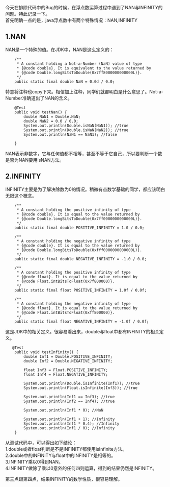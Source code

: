 今天在排除代码中的Bug的时候，在浮点数运算过程中遇到了NAN与INFINITY的问题。特此记录一下。  
首先明确一点的是，java浮点数中有两个特殊情况：NAN,INFINITY  

## 1.NAN
NAN是一个特殊的值。在JDK中，NAN是这么定义的：  

```
    /**
     * A constant holding a Not-a-Number (NaN) value of type
     * {@code double}. It is equivalent to the value returned by
     * {@code Double.longBitsToDouble(0x7ff8000000000000L)}.
     */
    public static final double NaN = 0.0d / 0.0;
```  

特意将注释也copy下来。相信加上注释，同学们就都明白是什么意思了。Not-a-Number准确道出了NAN的含义。  

```
    @Test
    public void testNan() {
        double NaN1 = Double.NaN;
        double NaN2 = 0.0 / 0.0;
        System.out.println(Double.isNaN(NaN1)); //true
        System.out.println(Double.isNaN(NaN2)); //true
        System.out.println(NaN1 == NaN1); //false

    }
```  

NAN表示非数字，它与任何值都不相等，甚至不等于它自己，所以要判断一个数是否为NAN要用isNAN方法。  

## 2.INFINITY
INFINITY主要是为了解决除数为0的情况。稍微有点数学基础的同学，都应该明白无限这个概念。  

```
    /**
     * A constant holding the positive infinity of type
     * {@code double}. It is equal to the value returned by
     * {@code Double.longBitsToDouble(0x7ff0000000000000L)}.
     */
    public static final double POSITIVE_INFINITY = 1.0 / 0.0;

    /**
     * A constant holding the negative infinity of type
     * {@code double}. It is equal to the value returned by
     * {@code Double.longBitsToDouble(0xfff0000000000000L)}.
     */
    public static final double NEGATIVE_INFINITY = -1.0 / 0.0;

```  

```
    /**
     * A constant holding the positive infinity of type
     * {@code float}. It is equal to the value returned by
     * {@code Float.intBitsToFloat(0x7f800000)}.
     */
    public static final float POSITIVE_INFINITY = 1.0f / 0.0f;

    /**
     * A constant holding the negative infinity of type
     * {@code float}. It is equal to the value returned by
     * {@code Float.intBitsToFloat(0xff800000)}.
     */
    public static final float NEGATIVE_INFINITY = -1.0f / 0.0f;
```  

这是JDK中的相关定义。很容易看出来，double与float中都有INFINITY的相关定义。  

```
   @Test
    public void testInfinity() {
        double Inf1 = Double.POSITIVE_INFINITY;
        double Inf2 = Double.NEGATIVE_INFINITY;

        float Inf3 = Float.POSITIVE_INFINITY;
        float Inf4 = Float.NEGATIVE_INFINITY;

        System.out.println(Double.isInfinite(Inf1)); //true
        System.out.println(Float.isInfinite(Inf3)); //true

        System.out.println(Inf1 == Inf3); //true
        System.out.println(Inf2 == Inf4); //true

        System.out.println(Inf1 * 0); //NaN

        System.out.println(Inf1 + 1); //Infinity
        System.out.println(Inf1 * 0.4); //Infinity
        System.out.println(Inf1 / 0); //Infinity
    }
```  

从测试代码中，可以得出如下结论：  
1.double或者float判断是不是INFINITY都使用isInfinite方法。  
2.double中的INFINITY与float中的INFINITY是相等的。  
3.INFINITY乘以0得到NAN。  
4.INFINITY做除了乘以0意外的任何四则运算，得到的结果仍然是INFINITY。  

第三点跟第四点，结果INFINITY的数学性质，很容易理解。  